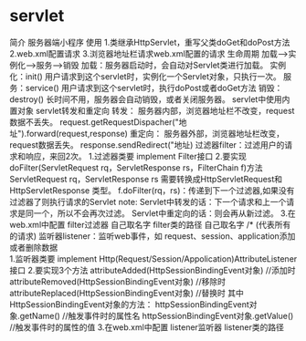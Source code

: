 # servlet
简介
    服务器端小程序
使用
    1.类继承HttpServlet，重写父类doGet和doPost方法
    2.web.xml配置请求
    3.浏览器地址栏请求web.xml配置的请求
生命周期
    加载-->实例化-->服务-->销毁
        加载：服务器启动时，会自动对Servlet类进行加载。
        实例化：init()	 用户请求到这个servlet时，实例化一个Servlet对象，只执行一次。
        服务：service()	 用户请求到这个servlet时，执行doPost或者doGet方法
        销毁：destroy()	 长时间不用，服务器会自动销毁，或者关闭服务器。
servlet中使用内置对象
servlet转发和重定向
    转发：
        服务器内部，浏览器地址栏不改变，request数据不丢失。
        request.getRequestDispacher("地址").forward(request,response)
    重定向：
        服务器外部，浏览器地址栏改变，request数据丢失。
        response.sendRedirect("地址)
过滤器filter：过滤用户的请求和响应，来回2次。
    1.过滤器类要 implement Filter接口
    2.要实现doFilter(ServletRequest rq，ServletResponse rs，FilterChain f)方法
          ServletRequest rq，ServletResponse rs  需要转换成HttpServletRequest和 HttpServletResponse 类型。
          f.doFilter(rq，rs)：传递到下一个过滤器,如果没有过滤器了则执行请求的Servlet
          note:
              Servlet中转发的话：下一个请求和上一个请求是同一个，所以不会再次过滤。
              Servlet中重定向的话：则会再从新过滤。
    3.在web.xml中配置 filter过滤器
        <filter>
            <filter-name>自己取名字</filter-name>
            <filter-class>filter类的路径</filter-class>
        </filter>
        <filter-mapping>
            <filter-name>自己取名字</filter-name>
            <url-pattern>/*  (代表所有的请求)</url-pattern>
        <filter-mapping>
监听器listener：监听web事件，如 request、session、application添加或者删除数据	
    1.监听器类要 implement Http(Request/Session/Appolication)AttributeListener接口
    2.要实现3个方法
         attributeAdded(HttpSessionBindingEvent对象)		//添加时
         attributeRemoved(HttpSessionBindingEvent对象)	//移除时
         attributeReplaced(HttpSessionBindingEvent对象)	//替换时
         其中HttpSessionBindingEvent对象的方法：
            httpSessionBindingEvent对象.getName()	//触发事件时的属性名
            httpSessionBindingEvent对象.getValue()	//触发事件时的属性的值
    3.在web.xml中配置 listener监听器
        <listener>
            <listener-class>
            listener类的路径
            </listener-class>
        </listener>
